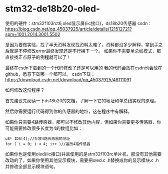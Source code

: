 # stm32-de18b20-oled-
使用的硬件：stm32f103rct6,oled显示屏(iic接口)，ds18b20传感器 
csdn：https://blog.csdn.net/qq_45037925/article/details/121512721?spm=1001.2014.3001.5502


是因为要做实验，找了半天资料发现找资料太难了，资料都没多少解释，拿到手之后就是不停修改error最终发现还是不行换下一个。
如果你不需要单总线模式，那直接找正点原子的例程就可以了！

最终在csdn下载到的一个代码修改了还是可以用的
我的代码会放在csdn也会放在github，愿意下载哪一个都可以。
csdn下载：https://download.csdn.net/download/qq_45037925/48111091



如何修改这份程序？

首先建议先阅读一下ds18b20的文档，了解一下它的地址和单总线实现的原理。

然后你需要运行代码得到你的传感器的地址，这在程序中有解释。

如果你只需要4路传感器，那可以不修改其他内容，但如果你需要更多传感器，你可能需要修改很多长度为4的数组比如：

	u8* IDS[4];//存放4路传感器的地址
	for ( i = 0; i < 4; i++ )//遍历4路传感器

如果你也是使用oled(iic接口)并且使用的是stm32f103rc单片机，那没有其他需要改动的了，如果你使用其他显示模块，需要把oled.c
.h替换成你的显示模块.c .h并修改全部显示模块语句。






